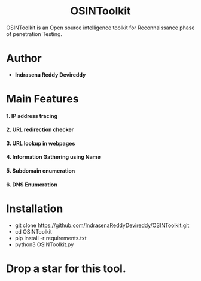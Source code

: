 <h1 align="center">OSINToolkit</h1>

OSINToolkit is an Open source intelligence toolkit for Reconnaissance phase of penetration Testing.

# Author

 - <b>Indrasena Reddy Devireddy</b> 
  
# Main Features



<h4>1. IP address tracing
<h4>2. URL redirection checker
<h4>3. URL lookup in webpages
<h4>4. Information Gathering using Name 
<h4>5. Subdomain enumeration
<h4>6. DNS Enumeration </h4>
                    




# Installation

- git clone https://github.com/IndrasenaReddyDevireddy/OSINToolkit.git
- cd OSINToolkit
- pip install -r requirements.txt
- python3 OSINToolkit.py

# Drop a star for this tool.
